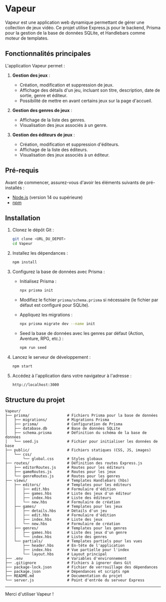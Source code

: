 # Vapeur

Vapeur est une application web dynamique permettant de gérer une collection de jeux vidéo. Ce projet utilise Express.js pour le backend, Prisma pour la gestion de la base de données SQLite, et Handlebars comme moteur de templates.

## Fonctionnalités principales

L'application Vapeur permet :

1. **Gestion des jeux** :
   - Création, modification et suppression de jeux.
   - Affichage des détails d'un jeu, incluant son titre, description, date de sortie, genre et éditeur.
   - Possibilité de mettre en avant certains jeux sur la page d'accueil.

2. **Gestion des genres de jeux** :
   - Affichage de la liste des genres.
   - Visualisation des jeux associés à un genre.

3. **Gestion des éditeurs de jeux** :
   - Création, modification et suppression d'éditeurs.
   - Affichage de la liste des éditeurs.
   - Visualisation des jeux associés à un éditeur.

## Pré-requis

Avant de commencer, assurez-vous d'avoir les éléments suivants de pré-installés :

- [Node.js](https://nodejs.org/) (version 14 ou supérieure)
- [npm](https://www.npmjs.com/)

## Installation

1. Clonez le dépôt Git :

   ```bash
   git clone <URL_DU_DEPOT>
   cd Vapeur
   ```

2. Installez les dépendances :

   ```bash
   npm install
   ```

3. Configurez la base de données avec Prisma :

   - Initialisez Prisma :

     ```bash
     npx prisma init
     ```

   - Modifiez le fichier `prisma/schema.prisma` si nécessaire (le fichier par défaut est configuré pour SQLite).

   - Appliquez les migrations :

     ```bash
     npx prisma migrate dev --name init
     ```

   - Seed la base de données avec les genres par défaut (Action, Aventure, RPG, etc.) :

     ```bash
     npm run seed
     ```

4. Lancez le serveur de développement :

   ```bash
   npm start
   ```

5. Accédez à l'application dans votre navigateur à l'adresse :

   ```
   http://localhost:3000
   ```

## Structure du projet

```
Vapeur/
├── prisma/                 # Fichiers Prisma pour la base de données
│   ├── migrations/         # Migrations Prisma
│   ├── prisma/             # Configuration de Prisma
│   ├── database.db         # Base de données SQLite
│   ├── schema.prisma       # Définition du schéma de la base de données
│   └── seed.js             # Fichier pour initialiser les données de base
├── public/                 # Fichiers statiques (CSS, JS, images)
│   └── css/
│       └── global.css      # Styles globaux
├── routes/                 # Définition des routes Express.js
│   ├── editorRoutes.js     # Routes pour les éditeurs
│   ├── gameRoutes.js       # Routes pour les jeux
│   └── genreRoutes.js      # Routes pour les genres
├── views/                  # Templates Handlebars (hbs)
│   ├── editors/            # Templates pour les éditeurs
│   │   ├── edit.hbs        # Formulaire d'édition
│   │   ├── games.hbs       # Liste des jeux d'un éditeur
│   │   ├── index.hbs       # Liste des éditeurs
│   │   └── new.hbs         # Formulaire de création
│   ├── games/              # Templates pour les jeux
│   │   ├── details.hbs     # Détails d'un jeu
│   │   ├── edit.hbs        # Formulaire d'édition
│   │   ├── index.hbs       # Liste des jeux
│   │   └── new.hbs         # Formulaire de création
│   ├── genres/             # Templates pour les genres
│   │   ├── games.hbs       # Liste des jeux d'un genre
│   │   └── index.hbs       # Liste des genres
│   └── partials/           # Templates partiels pour les vues
│       ├── header.hbs      # En-tête de l'application
│       ├── index.hbs       # Vue partielle pour l'index
│       └── layout.hbs      # Layout principal
├── .env                    # Variables d'environnement
├── .gitignore              # Fichiers à ignorer dans Git
├── package-lock.json       # Fichier de verrouillage des dépendances
├── package.json            # Dépendances et scripts npm
├── README.md               # Documentation du projet
└── server.js               # Point d'entrée du serveur Express
```


---

Merci d'utiliser Vapeur !
